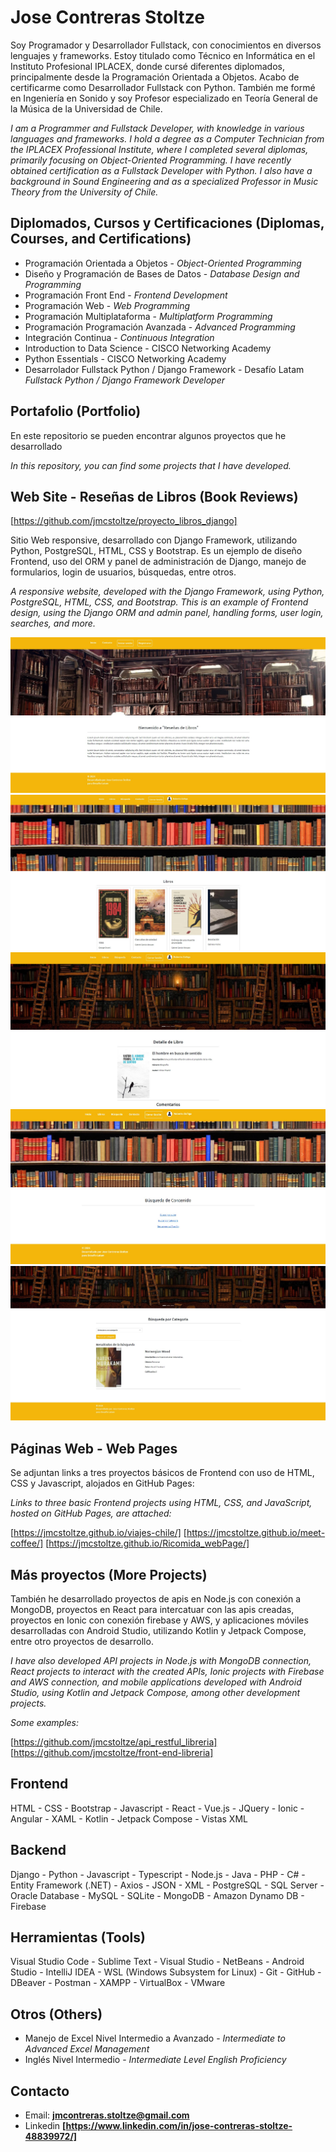 # Jose Contreras Stoltze

Soy Programador y Desarrollador Fullstack, con conocimientos en diversos lenguajes y frameworks.
Estoy titulado como Técnico en Informática en el Instituto Profesional IPLACEX, donde cursé diferentes diplomados, principalmente desde la Programación Orientada a Objetos. Acabo de certificarme como Desarrollador Fullstack con Python.
También me formé en Ingeniería en Sonido y soy Profesor especializado en Teoría General de la Música de la Universidad de Chile.

*I am a Programmer and Fullstack Developer, with knowledge in various languages and frameworks.*
*I hold a degree as a Computer Technician from the IPLACEX Professional Institute, where I completed several diplomas, primarily focusing on Object-Oriented Programming. I have recently obtained certification as a Fullstack Developer with Python.*
*I also have a background in Sound Engineering and as a specialized Professor in Music Theory from the University of Chile.*

## Diplomados, Cursos y Certificaciones (Diplomas, Courses, and Certifications)

- Programación Orientada a Objetos - *Object-Oriented Programming*
- Diseño y Programación de Bases de Datos - *Database Design and Programming*
- Programación Front End - *Frontend Development*
- Programación Web - *Web Programming*
- Programación Multiplataforma - *Multiplatform Programming*
- Programación Programación Avanzada - *Advanced Programming*
- Integración Continua - *Continuous Integration*
- Introduction to Data Science - CISCO Networking Academy
- Python Essentials - CISCO Networking Academy
- Desarrolador Fullstack Python / Django Framework - Desafío Latam *Fullstack Python / Django Framework Developer*

## Portafolio (Portfolio)

En este repositorio se pueden encontrar algunos proyectos que he desarrollado

*In this repository, you can find some projects that I have developed.*

## Web Site - Reseñas de Libros (Book Reviews)

[https://github.com/jmcstoltze/proyecto_libros_django]

Sitio Web responsive, desarrollado con Django Framework, utilizando Python, PostgreSQL, HTML, CSS y Bootstrap. Es un ejemplo de diseño Frontend, uso del ORM y panel de administración de Django, manejo de formularios, login de usuarios, búsquedas, entre otros.

*A responsive website, developed with the Django Framework, using Python, PostgreSQL, HTML, CSS, and Bootstrap. This is an example of Frontend design, using the Django ORM and admin panel, handling forms, user login, searches, and more.*

![Captura de pantalla 1](screenshots/home.jpg)
![Captura de pantalla 2](screenshots/libros.jpg)
![Captura de pantalla 3](screenshots/detalle_libro.jpg)
![Captura de pantalla 4](screenshots/busqueda.jpg)
![Captura de pantalla 5](screenshots/busqueda_categoria.jpg)

## Páginas Web - Web Pages

Se adjuntan links a tres proyectos básicos de Frontend con uso de HTML, CSS y Javascript, alojados en GitHub Pages:

*Links to three basic Frontend projects using HTML, CSS, and JavaScript, hosted on GitHub Pages, are attached:*

[https://jmcstoltze.github.io/viajes-chile/]
[https://jmcstoltze.github.io/meet-coffee/]
[https://jmcstoltze.github.io/Ricomida_webPage/]

## Más proyectos (More Projects)

También he desarrollado proyectos de apis en Node.js con conexión a MongoDB, proyectos en React para intercatuar con las apis creadas, proyectos en Ionic con conexión firebase y AWS, y aplicaciones móviles desarrolladas con Android Studio, utilizando Kotlin y Jetpack Compose, entre otro proyectos de desarrollo.

*I have also developed API projects in Node.js with MongoDB connection, React projects to interact with the created APIs, Ionic projects with Firebase and AWS connection, and mobile applications developed with Android Studio, using Kotlin and Jetpack Compose, among other development projects.*

*Some examples:*

[https://github.com/jmcstoltze/api_restful_libreria]
[https://github.com/jmcstoltze/front-end-libreria]

## Frontend

HTML - CSS - Bootstrap - Javascript - React - Vue.js - JQuery - Ionic - Angular - XAML - Kotlin - Jetpack Compose - Vistas XML

## Backend

Django - Python - Javascript - Typescript - Node.js - Java - PHP - C# - Entity Framework (.NET) - Axios - JSON - XML - PostgreSQL - SQL Server - Oracle Database - MySQL - SQLite - MongoDB - Amazon Dynamo DB - Firebase

## Herramientas (Tools)

Visual Studio Code - Sublime Text - Visual Studio - NetBeans - Android Studio - IntelliJ IDEA - WSL (Windows Subsystem for Linux) - Git - GitHub - DBeaver - Postman - XAMPP - VirtualBox - VMware

## Otros (Others)

- Manejo de Excel Nivel Intermedio a Avanzado - *Intermediate to Advanced Excel Management*
- Inglés Nivel Intermedio - *Intermediate Level English Proficiency*

## Contacto

- Email: **<jmcontreras.stoltze@gmail.com>**
- Linkedin **[https://www.linkedin.com/in/jose-contreras-stoltze-48839972/]**
